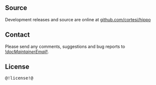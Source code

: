 ## Source

Development releases and source are online at [github.com/cortesi/hippo](
http://github.com/cortesi/hippo)

## Contact

Please send any comments, suggestions and bug reports to
[$!docMaintainerEmail!$](mailto:$!docMaintainerEmail!$).

## License

<pre>
@!license!@
</pre>

